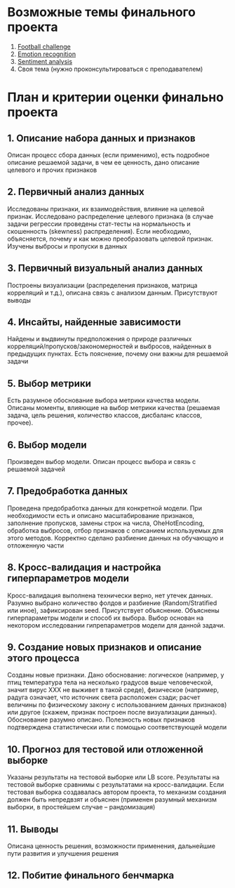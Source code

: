 # Возможные темы финального проекта
1. [Football challenge](https://www.kaggle.com/t/f6a7dfd40d73457588894f3cc9547125)
2. [Emotion recognition](https://www.kaggle.com/t/3b98eaaf902c47bf8676fa18c2e20826)
3. [Sentiment analysis](https://www.kaggle.com/t/d672a8e89e8d48c9929ea0376f1511ff)
4. Своя тема (нужно проконсультироваться с преподавателем)

# План и критерии оценки финально проекта
## 1. Описание набора данных и признаков

Описан процесс сбора данных (если применимо), есть подробное описание решаемой задачи, в чем ее ценность, дано описание целевого и прочих признаков

## 2. Первичный анализ данных

Исследованы признаки, их взаимодействия, влияние на целевой признак. Исследовано распределение целевого признака (в случае задачи регрессии проведены стат-тесты на нормальность и скошенность (skewness) распределения). Если необходимо, объясняется, почему и как можно преобразовать целевой признак. Изучены выбросы и пропуски в данных

## 3. Первичный визуальный анализ данных

Построены визуализации (распределения признаков, матрица корреляций и т.д.), описана связь с анализом данным. Присутствуют выводы

## 4. Инсайты, найденные зависимости

Найдены и выдвинуты предположения о природе различных корреляций/пропусков/закономерностей и выбросов, найденных в предыдущих пунктах. Есть пояснение, почему они важны для решаемой задачи

## 5. Выбор метрики

Есть разумное обоснование выбора метрики качества модели. Описаны моменты, влияющие на выбор метрики качества (решаемая задача, цель решения, количество классов, дисбаланс классов, прочее).

## 6. Выбор модели

Произведен выбор модели. Описан процесс выбора и связь с решаемой задачей

## 7. Предобработка данных

Проведена предобработка данных для конкретной модели. При необходимости есть и описано масштабирование признаков, заполнение пропусков, замены строк на числа, OheHotEncoding, обработка выбросов, отбор признаков с описанием используемых для этого методов. Корректно сделано разбиение данных на обучающую и отложенную части

## 8. Кросс-валидация и настройка гиперпараметров модели

Кросс-валидация выполнена технически верно, нет утечек данных. Разумно выбрано количество фолдов и разбиение (Random/Stratified или иное), зафиксирован seed. Присутствует объяснение. Объяснены гиперпараметры модели и способ их выбора. Выбор основан на некотором исследовании гипрепараметров модели для данной задачи.

## 9. Создание новых признаков и описание этого процесса

Созданы новые признаки. Дано обоснование: логическое (например, у птиц температура тела на несколько градусов выше человеческой, значит вирус ХХХ не выживет в такой среде), физическое (например, радуга означает, что источник света расположен сзади; расчет величины по физическому закону с использованием данных признаков) или другое (скажем, признак построен после визуализации данных). Обоснование разумно описано. Полезность новых признаков подтверждена статистически или с помощью соответствующей модели

## 10. Прогноз для тестовой или отложенной выборке

Указаны результаты на тестовой выборке или LB score. Результаты на тестовой выборке сравнимы с результатами на кросс-валидации. Если тестовая выборка создавалась автором проекта, то механизм создания должен быть непредвзят и объяснен (применен разумный механизм выборки, в простейшем случае – рандомизация)

## 11. Выводы

Описана ценность решения, возможности применения, дальнейшие пути развития и улучшения решения

## 12. Побитие финального бенчмарка


 
